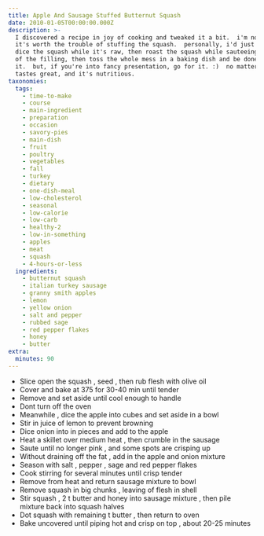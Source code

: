 ```yaml
---
title: Apple And Sausage Stuffed Butternut Squash
date: 2010-01-05T00:00:00.000Z
description: >-
  I discovered a recipe in joy of cooking and tweaked it a bit.  i'm not sure
  it's worth the trouble of stuffing the squash.  personally, i'd just peel and
  dice the squash while it's raw, then roast the squash while sauteeing the rest
  of the filling, then toss the whole mess in a baking dish and be done with
  it.  but, if you're into fancy presentation, go for it. :)  no matter what, it
  tastes great, and it's nutritious.
taxonomies:
  tags:
    - time-to-make
    - course
    - main-ingredient
    - preparation
    - occasion
    - savory-pies
    - main-dish
    - fruit
    - poultry
    - vegetables
    - fall
    - turkey
    - dietary
    - one-dish-meal
    - low-cholesterol
    - seasonal
    - low-calorie
    - low-carb
    - healthy-2
    - low-in-something
    - apples
    - meat
    - squash
    - 4-hours-or-less
  ingredients:
    - butternut squash
    - italian turkey sausage
    - granny smith apples
    - lemon
    - yellow onion
    - salt and pepper
    - rubbed sage
    - red pepper flakes
    - honey
    - butter
extra:
  minutes: 90
---
```

 - Slice open the squash , seed , then rub flesh with olive oil
 - Cover and bake at 375 for 30-40 min until tender
 - Remove and set aside until cool enough to handle
 - Dont turn off the oven
 - Meanwhile , dice the apple into cubes and set aside in a bowl
 - Stir in juice of lemon to prevent browning
 - Dice onion into in pieces and add to the apple
 - Heat a skillet over medium heat , then crumble in the sausage
 - Saute until no longer pink , and some spots are crisping up
 - Without draining off the fat , add in the apple and onion mixture
 - Season with salt , pepper , sage and red pepper flakes
 - Cook stirring for several minutes until crisp tender
 - Remove from heat and return sausage mixture to bowl
 - Remove squash in big chunks , leaving of flesh in shell
 - Stir squash , 2 t butter and honey into sausage mixture , then pile mixture back into squash halves
 - Dot squash with remaining t butter , then return to oven
 - Bake uncovered until piping hot and crisp on top , about 20-25 minutes
